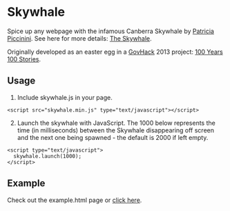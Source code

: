 Skywhale
========

Spice up any webpage with the infamous Canberra Skywhale by [Patricia Piccinini](http://www.patriciapiccinini.net/). See here for more details: [The Skywhale](https://en.wikipedia.org/wiki/The_Skywhale).

Originally developed as an easter egg in a [GovHack](http://www.govhack.org/) 2013 project: [100 Years 100 Stories](http://2013.hackerspace.govhack.org/?q=groups/100-years-100-stories).

Usage
---

1) Include skywhale.js in your page.
```
<script src="skywhale.min.js" type="text/javascript"></script>
```
2) Launch the skywhale with JavaScript. The 1000 below represents the time (in milliseconds) between the Skywhale disappearing off screen and the next one being spawned - the default is 2000 if left empty.
```
<script type="text/javascript">
  skywhale.launch(1000);
</script>
```

Example
---
Check out the example.html page or [click here](https://mleonard87.github.io/skywhale/).

